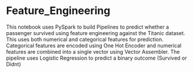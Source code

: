 # Feature_Engineering
This notebook uses PySpark to build Pipelines to predict whether a passenger survived using feature engineering against the Titanic dataset. This uses both numerical and categorical features for prediction. Categorical features are encoded using One Hot Encoder and numerical features are combined into a single vector using Vector Assembler. The pipeline uses Logistic Regression to predict a binary outcome (Survived or Didnt) 
